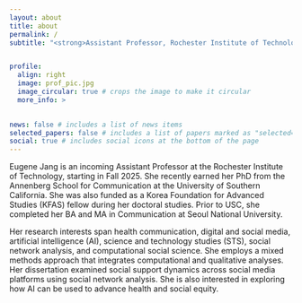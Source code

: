 ```yaml
---
layout: about
title: about
permalink: /
subtitle: "<strong>Assistant Professor, Rochester Institute of Technology<br><span style='line-height: 1.8;'>Ph.D. in Communication</span></strong>"


profile:
  align: right
  image: prof_pic.jpg
  image_circular: true # crops the image to make it circular
  more_info: >
    

news: false # includes a list of news items
selected_papers: false # includes a list of papers marked as "selected={true}"
social: true # includes social icons at the bottom of the page
---
```


Eugene Jang is an incoming Assistant Professor at the Rochester Institute of Technology, starting in Fall 2025. She recently earned her PhD from the Annenberg School for Communication at the University of Southern California. She was also funded as a Korea Foundation for Advanced Studies (KFAS) fellow during her doctoral studies. Prior to USC, she completed her BA and MA in Communication at Seoul National University.

Her research interests span health communication, digital and social media, artificial intelligence (AI), science and technology studies (STS), social network analysis, and computational social science. She employs a mixed methods approach that integrates computational and qualitative analyses. Her dissertation examined social support dynamics across social media platforms using social network analysis. She is also interested in exploring how AI can be used to advance health and social equity.
